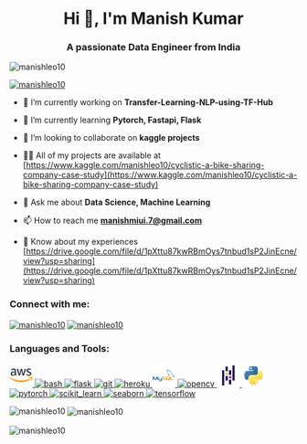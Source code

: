 <h1 align="center">Hi 👋, I'm Manish Kumar</h1>
<h3 align="center">A passionate Data Engineer from India</h3>

<p align="left"> <img src="https://komarev.com/ghpvc/?username=manishleo10&label=Profile%20views&color=0e75b6&style=flat" alt="manishleo10" /> </p>

<p align="left"> <a href="https://github.com/ryo-ma/github-profile-trophy"><img src="https://github-profile-trophy.vercel.app/?username=manishleo10" alt="manishleo10" /></a> </p>

- 🔭 I’m currently working on **Transfer-Learning-NLP-using-TF-Hub**

- 🌱 I’m currently learning **Pytorch, Fastapi, Flask**

- 👯 I’m looking to collaborate on **kaggle projects**

- 👨‍💻 All of my projects are available at [https://www.kaggle.com/manishleo10/cyclistic-a-bike-sharing-company-case-study](https://www.kaggle.com/manishleo10/cyclistic-a-bike-sharing-company-case-study)

- 💬 Ask me about **Data Science, Machine Learning**

- 📫 How to reach me **manishmiui.7@gmail.com**

- 📄 Know about my experiences [https://drive.google.com/file/d/1pXttu87kwRBmOys7tnbud1sP2JinEcne/view?usp=sharing](https://drive.google.com/file/d/1pXttu87kwRBmOys7tnbud1sP2JinEcne/view?usp=sharing)

<h3 align="left">Connect with me:</h3>
<p align="left">
<a href="https://linkedin.com/in/manishleo10" target="blank"><img align="center" src="https://raw.githubusercontent.com/rahuldkjain/github-profile-readme-generator/master/src/images/icons/Social/linked-in-alt.svg" alt="manishleo10" height="30" width="40" /></a>
<a href="https://kaggle.com/manishleo10" target="blank"><img align="center" src="https://raw.githubusercontent.com/rahuldkjain/github-profile-readme-generator/master/src/images/icons/Social/kaggle.svg" alt="manishleo10" height="30" width="40" /></a>
</p>

<h3 align="left">Languages and Tools:</h3>
<p align="left"> <a href="https://aws.amazon.com" target="_blank" rel="noreferrer"> <img src="https://raw.githubusercontent.com/devicons/devicon/master/icons/amazonwebservices/amazonwebservices-original-wordmark.svg" alt="aws" width="40" height="40"/> </a> <a href="https://www.gnu.org/software/bash/" target="_blank" rel="noreferrer"> <img src="https://www.vectorlogo.zone/logos/gnu_bash/gnu_bash-icon.svg" alt="bash" width="40" height="40"/> </a> <a href="https://flask.palletsprojects.com/" target="_blank" rel="noreferrer"> <img src="https://www.vectorlogo.zone/logos/pocoo_flask/pocoo_flask-icon.svg" alt="flask" width="40" height="40"/> </a> <a href="https://git-scm.com/" target="_blank" rel="noreferrer"> <img src="https://www.vectorlogo.zone/logos/git-scm/git-scm-icon.svg" alt="git" width="40" height="40"/> </a> <a href="https://heroku.com" target="_blank" rel="noreferrer"> <img src="https://www.vectorlogo.zone/logos/heroku/heroku-icon.svg" alt="heroku" width="40" height="40"/> </a> <a href="https://www.mysql.com/" target="_blank" rel="noreferrer"> <img src="https://raw.githubusercontent.com/devicons/devicon/master/icons/mysql/mysql-original-wordmark.svg" alt="mysql" width="40" height="40"/> </a> <a href="https://opencv.org/" target="_blank" rel="noreferrer"> <img src="https://www.vectorlogo.zone/logos/opencv/opencv-icon.svg" alt="opencv" width="40" height="40"/> </a> <a href="https://pandas.pydata.org/" target="_blank" rel="noreferrer"> <img src="https://raw.githubusercontent.com/devicons/devicon/2ae2a900d2f041da66e950e4d48052658d850630/icons/pandas/pandas-original.svg" alt="pandas" width="40" height="40"/> </a> <a href="https://www.python.org" target="_blank" rel="noreferrer"> <img src="https://raw.githubusercontent.com/devicons/devicon/master/icons/python/python-original.svg" alt="python" width="40" height="40"/> </a> <a href="https://pytorch.org/" target="_blank" rel="noreferrer"> <img src="https://www.vectorlogo.zone/logos/pytorch/pytorch-icon.svg" alt="pytorch" width="40" height="40"/> </a> <a href="https://scikit-learn.org/" target="_blank" rel="noreferrer"> <img src="https://upload.wikimedia.org/wikipedia/commons/0/05/Scikit_learn_logo_small.svg" alt="scikit_learn" width="40" height="40"/> </a> <a href="https://seaborn.pydata.org/" target="_blank" rel="noreferrer"> <img src="https://seaborn.pydata.org/_images/logo-mark-lightbg.svg" alt="seaborn" width="40" height="40"/> </a> <a href="https://www.tensorflow.org" target="_blank" rel="noreferrer"> <img src="https://www.vectorlogo.zone/logos/tensorflow/tensorflow-icon.svg" alt="tensorflow" width="40" height="40"/> </a> </p>

<p><img align="left" src="https://github-readme-stats.vercel.app/api/top-langs?username=manishleo10&show_icons=true&locale=en&layout=compact" alt="manishleo10" /></p>

<p>&nbsp;<img align="center" src="https://github-readme-stats.vercel.app/api?username=manishleo10&show_icons=true&locale=en" alt="manishleo10" /></p>

<p><img align="center" src="https://github-readme-streak-stats.herokuapp.com/?user=manishleo10&" alt="manishleo10" /></p>
